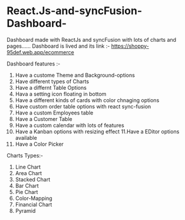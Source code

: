 # React.Js-and-syncFusion-Dashboard-
Dashboard made with ReactJs and syncFusion with lots of charts and pages......
Dashboard is lived and its link :- https://shoppy-95def.web.app/ecommerce

Dashboard features :-
1. Have a custome Theme and Background-options
2. Have different types of Charts
3. Have a differnt Table Options
4. Hava a setting icon floating in bottom
5. Have a different kinds of cards with color chnaging options
6. Have custom order table options with react sync-fusion
7. Have a custom Employees table
8. Have a Customer Table
9. Have a custom calendar with lots of features
10. Have a Kanban options with resizing effect
11.Have a EDitor options available
12. Have a Color Picker


Charts Types:-
1. Line Chart
2. Area Chart
3. Stacked Chart
4. Bar Chart
5. Pie Chart
6. Color-Mapping
7. Financial Chart
8. Pyramid
